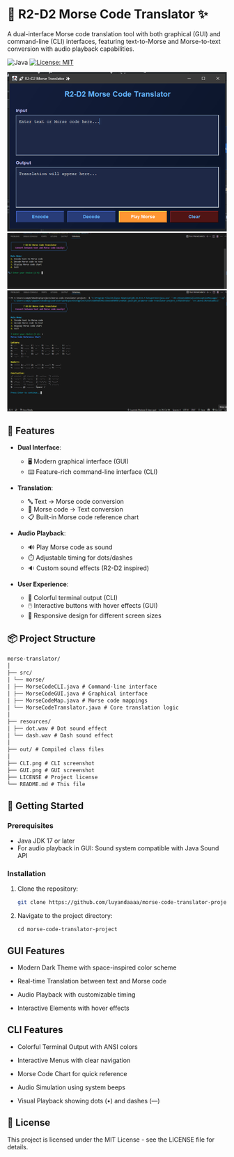# 📡 R2-D2 Morse Code Translator ✨

A dual-interface Morse code translation tool with both graphical (GUI) and command-line (CLI) interfaces, featuring text-to-Morse and Morse-to-text conversion with audio playback capabilities.

![Java](https://img.shields.io/badge/Java-17%2B-blue?logo=java)
[![License: MIT](https://img.shields.io/badge/License-MIT-yellow.svg)](https://opensource.org/licenses/MIT)

![GUI Screenshot](GUI.png)
![CLI Screenshot](CLI.png)
![CLI2 Screenshot](updatedCLI.png)




## 🌟 Features

- **Dual Interface**:
  - 🖥️ Modern graphical interface (GUI)
  - ⌨️ Feature-rich command-line interface (CLI)
  
- **Translation**:
  - 🔤 Text → Morse code conversion
  - 🔄 Morse code → Text conversion
  - 📋 Built-in Morse code reference chart

- **Audio Playback**:
  - 🔊 Play Morse code as sound
  - ⏱️ Adjustable timing for dots/dashes
  - 🔉 Custom sound effects (R2-D2 inspired)

- **User Experience**:
  - 🎨 Colorful terminal output (CLI)
  - 🖱️ Interactive buttons with hover effects (GUI)
  - 📱 Responsive design for different screen sizes

## 📦 Project Structure
```
morse-translator/
│
├── src/
│ └── morse/
│ ├── MorseCodeCLI.java # Command-line interface
│ ├── MorseCodeGUI.java # Graphical interface
│ ├── MorseCodeMap.java # Morse code mappings
│ └── MorseCodeTranslator.java # Core translation logic
│
├── resources/
│ ├── dot.wav # Dot sound effect
│ └── dash.wav # Dash sound effect
│
├── out/ # Compiled class files
│
├── CLI.png # CLI screenshot
├── GUI.png # GUI screenshot
├── LICENSE # Project license
└── README.md # This file
```

## 🚀 Getting Started

### Prerequisites
- Java JDK 17 or later
- For audio playback in GUI: Sound system compatible with Java Sound API

### Installation
1. Clone the repository:
   ```bash
   git clone https://github.com/luyandaaaa/morse-code-translator-project.git
   ```
2. Navigate to the project directory:
   ```
   cd morse-code-translator-project
   ```
## GUI Features
- Modern Dark Theme with space-inspired color scheme

- Real-time Translation between text and Morse code

- Audio Playback with customizable timing

- Interactive Elements with hover effects

## CLI Features
- Colorful Terminal Output with ANSI colors

- Interactive Menus with clear navigation

- Morse Code Chart for quick reference

- Audio Simulation using system beeps

- Visual Playback showing dots (•) and dashes (—)

## 📜 License
This project is licensed under the MIT License - see the LICENSE file for details.
